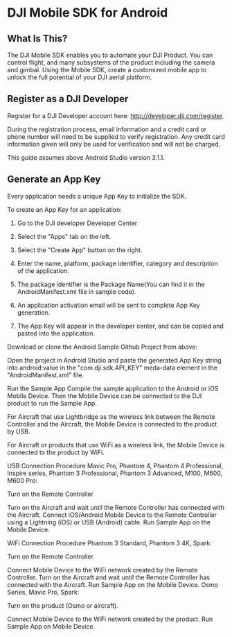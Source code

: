# DJI Mobile SDK for Android



## What Is This?

The DJI Mobile SDK enables you to automate your DJI Product. You can control flight, and many subsystems of the product including the camera and gimbal. Using the Mobile SDK, create a customized mobile app to unlock the full potential of your DJI aerial platform.

 ## Register as a DJI Developer
Register for a DJI Developer account here: http://developer.dji.com/register.

During the registration process, email information and a credit card or phone number will need to be supplied to verify registration. Any credit card information given will only be used for verification and will not be charged.

This guide assumes above Android Studio version 3.1.1.

## Generate an App Key
Every application needs a unique App Key to initialize the SDK.

To create an App Key for an application:

1. Go to the DJI developer Developer Center

2. Select the "Apps" tab on the left.

3. Select the "Create App" button on the right.

4. Enter the name, platform, package identifier, category and description of the application.

5. The package identifier is the Package Name(You can find it in the AndroidManifest.xml file in sample code).

6. An application activation email will be sent to complete App Key generation.

7. The App Key will appear in the developer center, and can be copied and pasted into the application.

Download or clone the Android Sample Github Project from above:

Open the project in Android Studio and paste the generated App Key string into android:value in the "com.dji.sdk.API_KEY" meda-data element in the "AndroidManifest.xml" file.

Run the Sample App
Compile the sample application to the Android or iOS Mobile Device. Then the Mobile Device can be connected to the DJI product to run the Sample App.

For Aircraft that use Lightbridge as the wireless link between the Remote Controller and the Aircraft, the Mobile Device is connected to the product by USB.

For Aircraft or products that use WiFi as a wireless link, the Mobile Device is connected to the product by WiFi.

USB Connection Procedure
Mavic Pro, Phantom 4, Phantom 4 Professional, Inspire series, Phantom 3 Professional, Phantom 3 Advanced, M100, M600, M600 Pro:

Turn on the Remote Controller.

Turn on the Aircraft and wait until the Remote Controller has connected with the Aircraft.
Connect iOS/Android Mobile Device to the Remote Controller using a Lightning (iOS) or USB (Android) cable.
Run Sample App on the Mobile Device.

WiFi Connection Procedure
Phantom 3 Standard, Phantom 3 4K, Spark:

Turn on the Remote Controller.

Connect Mobile Device to the WiFi network created by the Remote Controller.
Turn on the Aircraft and wait until the Remote Controller has connected with the Aircraft.
Run Sample App on the Mobile Device.
Osmo Series, Mavic Pro, Spark:

Turn on the product (Osmo or aircraft).

Connect Mobile Device to the WiFi network created by the product.
Run Sample App on Mobile Device.